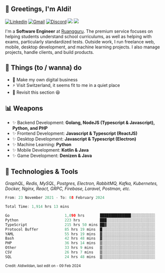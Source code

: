 <!-- Greetings -->
## 👋 Greetings, I'm Aldi!

<!-- Social Media -->
[![Linkedin](https://img.shields.io/badge/-aldiwildan-blue?style=flat&logo=Linkedin&logoColor=white)](https://www.linkedin.com/in/aldiwildan/)
[![Gmail](https://img.shields.io/badge/-aldiwild77@gmail.com-c14438?style=flat&logo=Gmail&logoColor=white)](mailto:aldiwild77@gmail.com)
[![Discord](https://img.shields.io/badge/-Chroma-5663F7?style=flat&logo=Discord&logoColor=white)](https://discord.gg/BUxraQ8)
![](https://komarev.com/ghpvc/?username=aldiwildan77&label=Visitor&color=2bbc8a)
<a href="https://top.gg/bot/987974524140146728">
  <img src="https://top.gg/api/widget/owner/987974524140146728.svg">
</a>

<!-- Introduction -->
I'm a **Software Engineer** at [Ruangguru](https://ruangguru.com). The premium service focuses on helping students understand school curriculums, as well as helping with exams, particularly standardized tests. Outside work, I run freelance web, mobile, desktop development, and machine learning projects. I also manage projects, handle clients, and build products. 

## 📃 Things (to / wanna) do
- 🐝 Make my own digital business
- ⚡ Visit Switzerland, it seems fit to me in a quiet place
- 🌱 Revisit this section 😆

## 📊 Weapons
- ✨ Backend Development: **Golang, NodeJS (Typescript & Javascript), Python, and PHP**
- ✨ Frontend Development: **Javascript & Typescript (ReactJS)**
- ✨ Desktop Development: **Javascript & Typescript (Electron)**
- ✨ Machine Learning: **Python**
- ✨ Mobile Development: **Kotlin & Java**
- ✨ Game Development: **Denizen & Java**

## 🔧 Technologies & Tools
*GraphQL, Redis, MySQL, Postgres, Electron, RabbitMQ, Kafka, Kubernetes, Docker, Nginx, React, GRPC, Firebase, Laravel, Postman, etc.*

<!--START_SECTION:waka-->

```go
From: 23 November 2021 - To: 08 February 2024

Total Time: 1,914 hrs 13 mins

Go                         1,090 hrs       ██████████████░░░░░░░░░░░   55.97 %
Python                     223 hrs         ███░░░░░░░░░░░░░░░░░░░░░░   11.45 %
TypeScript                 215 hrs 50 mins ██▓░░░░░░░░░░░░░░░░░░░░░░   11.08 %
Protocol Buffer            85 hrs 19 mins  █░░░░░░░░░░░░░░░░░░░░░░░░   04.38 %
YAML                       55 hrs 19 mins  ▓░░░░░░░░░░░░░░░░░░░░░░░░   02.84 %
Bash                       42 hrs 48 mins  ▓░░░░░░░░░░░░░░░░░░░░░░░░   02.20 %
PHP                        36 hrs 14 mins  ▒░░░░░░░░░░░░░░░░░░░░░░░░   01.86 %
Other                      33 hrs 9 mins   ▒░░░░░░░░░░░░░░░░░░░░░░░░   01.70 %
CSV                        26 hrs 7 mins   ▒░░░░░░░░░░░░░░░░░░░░░░░░   01.34 %
SQL                        24 hrs 48 mins  ▒░░░░░░░░░░░░░░░░░░░░░░░░   01.27 %
```

<!--END_SECTION:waka-->

<sub>Credit: Aldiwildan, last edit on - 09 Feb 2024</sub>
